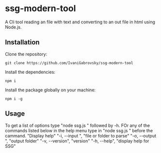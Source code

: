 # ssg-modern-tool

A Cli tool reading an file with text and converting to an out file in html using Node.js.

## Installation

Clone the repository:

```
git clone https://github.com/IvaniGabrovsky/ssg-modern-tool
```

Install the dependencies:

```
npm i
```

Install the package globally on your machine:

```
npm i -g
```

## Usage

To get a list of options type "node ssg.js " followed by -h.
FOr any of the commands listed below in the help menu type in "node ssg.js " before the cammand.
"Display help"
"-i, --input <input-file>", "file or folder to parse"
"-o, --output <output-folder>", "output folder"
"-v, --version", "version"
"-h, --help", "display help for SSG"

